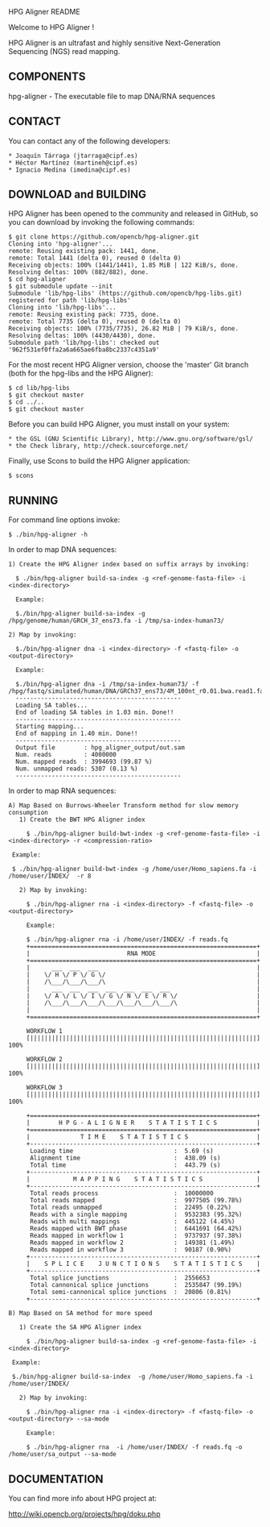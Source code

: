 HPG Aligner README

Welcome to HPG Aligner !

HPG Aligner is an ultrafast and highly sensitive Next-Generation Sequencing (NGS) read mapping.

COMPONENTS
----------

 hpg-aligner - The executable file to map DNA/RNA sequences


CONTACT
------- 
  You can contact any of the following developers:

    * Joaquín Tárraga (jtarraga@cipf.es)
    * Héctor Martínez (martineh@cipf.es)
    * Ignacio Medina (imedina@cipf.es)


DOWNLOAD and BUILDING
---------------------

  HPG Aligner has been opened to the community and released in GitHub, so you can download by invoking the following commands:

    $ git clone https://github.com/opencb/hpg-aligner.git
    Cloning into 'hpg-aligner'...
    remote: Reusing existing pack: 1441, done.
    remote: Total 1441 (delta 0), reused 0 (delta 0)
    Receiving objects: 100% (1441/1441), 1.85 MiB | 122 KiB/s, done.
    Resolving deltas: 100% (882/882), done.
    $ cd hpg-aligner
    $ git submodule update --init
    Submodule 'lib/hpg-libs' (https://github.com/opencb/hpg-libs.git) registered for path 'lib/hpg-libs'
    Cloning into 'lib/hpg-libs'...
    remote: Reusing existing pack: 7735, done.
    remote: Total 7735 (delta 0), reused 0 (delta 0)
    Receiving objects: 100% (7735/7735), 26.82 MiB | 79 KiB/s, done.
    Resolving deltas: 100% (4430/4430), done.
    Submodule path 'lib/hpg-libs': checked out '962f531ef0ffa2a6a665ae6fba8bc2337c4351a9'

  For the most recent HPG Aligner version, choose the 'master' Git branch (both for the hpg-libs and the HPG Aligner):

    $ cd lib/hpg-libs
    $ git checkout master
    $ cd ../..
    $ git checkout master


  Before you can build HPG Aligner, you must install on your system:

    * the GSL (GNU Scientific Library), http://www.gnu.org/software/gsl/
    * the Check library, http://check.sourceforge.net/

  Finally, use Scons to build the HPG Aligner application:

    $ scons


RUNNING
-------

  For command line options invoke:

    $ ./bin/hpg-aligner -h



  In order to map DNA sequences:

    1) Create the HPG Aligner index based on suffix arrays by invoking:

      $ ./bin/hpg-aligner build-sa-index -g <ref-genome-fasta-file> -i <index-directory>

      Example:

      $./bin/hpg-aligner build-sa-index -g /hpg/genome/human/GRCH_37_ens73.fa -i /tmp/sa-index-human73/ 

    2) Map by invoking:

      $./bin/hpg-aligner dna -i <index-directory> -f <fastq-file> -o <output-directory>

      Example:

      $./bin/hpg-aligner dna -i /tmp/sa-index-human73/ -f /hpg/fastq/simulated/human/DNA/GRCh37_ens73/4M_100nt_r0.01.bwa.read1.fastq 
      ----------------------------------------------
      Loading SA tables...
      End of loading SA tables in 1.03 min. Done!!
      ----------------------------------------------
      Starting mapping...
      End of mapping in 1.40 min. Done!!
      ----------------------------------------------
      Output file        : hpg_aligner_output/out.sam
      Num. reads         : 4000000
      Num. mapped reads  : 3994693 (99.87 %)
      Num. unmapped reads: 5307 (0.13 %)
      ----------------------------------------------


  In order to map RNA sequences:

    A) Map Based on Burrows-Wheeler Transform method for slow memory consumption
       1) Create the BWT HPG Aligner index

         $ ./bin/hpg-aligner build-bwt-index -g <ref-genome-fasta-file> -i <index-directory> -r <compression-ratio>
	 
	 Example:

	 $ ./bin/hpg-aligner build-bwt-index -g /home/user/Homo_sapiens.fa -i /home/user/INDEX/  -r 8

       2) Map by invoking:

         $ ./bin/hpg-aligner rna -i <index-directory> -f <fastq-file> -o <output-directory>

         Example:

         $ ./bin/hpg-aligner rna -i /home/user/INDEX/ -f reads.fq
         +===============================================================+
         |                           RNA MODE                            |
         +===============================================================+
         |      ___  ___  ___                                            |
         |    \/ H \/ P \/ G \/                                          |
      	 |    /\___/\___/\___/\                                          |
         |      ___  ___  ___  ___  ___  ___  ___                        |
         |    \/ A \/ L \/ I \/ G \/ N \/ E \/ R \/                      |
         |    /\___/\___/\___/\___/\___/\___/\___/\                      |
         |                                                               |
         +===============================================================+

         WORKFLOW 1
         [|||||||||||||||||||||||||||||||||||||||||||||||||||||||||||||||]  100%

         WORKFLOW 2
         [|||||||||||||||||||||||||||||||||||||||||||||||||||||||||||||||]  100%

         WORKFLOW 3
         [|||||||||||||||||||||||||||||||||||||||||||||||||||||||||||||||]  100%

         +===============================================================+
         |        H P G - A L I G N E R    S T A T I S T I C S           |
         +===============================================================+
         |              T I M E    S T A T I S T I C S                   |
         +---------------------------------------------------------------+
          Loading time                            :  5.69 (s)
          Alignment time                          :  438.09 (s)
          Total time                              :  443.79 (s)
         +---------------------------------------------------------------+
         |            M A P P I N G    S T A T I S T I C S               |
         +---------------------------------------------------------------+
          Total reads process                     :  10000000
          Total reads mapped                      :  9977505 (99.78%)
          Total reads unmapped                    :  22495 (0.22%)
          Reads with a single mapping             :  9532383 (95.32%)
          Reads with multi mappings               :  445122 (4.45%)
          Reads mapped with BWT phase             :  6441691 (64.42%)
          Reads mapped in workflow 1              :  9737937 (97.38%)
          Reads mapped in workflow 2              :  149381 (1.49%)
          Reads mapped in workflow 3              :  90187 (0.90%)
         +---------------------------------------------------------------+
         |    S P L I C E    J U N C T I O N S    S T A T I S T I C S    |
         +---------------------------------------------------------------+
          Total splice junctions                  :  2556653
          Total cannonical splice junctions       :  2535847 (99.19%)
          Total semi-cannonical splice junctions  :  20806 (0.81%)
         +---------------------------------------------------------------+

    B) Map Based on SA method for more speed

       1) Create the SA HPG Aligner index

         $ ./bin/hpg-aligner build-sa-index -g <ref-genome-fasta-file> -i <index-directory>
	 
	 Example:

	 $./bin/hpg-aligner build-sa-index  -g /home/user/Homo_sapiens.fa -i /home/user/INDEX/

       2) Map by invoking:

         $ ./bin/hpg-aligner rna -i <index-directory> -f <fastq-file> -o <output-directory> --sa-mode

         Example:

         $ ./bin/hpg-aligner rna  -i /home/user/INDEX/ -f reads.fq -o /home/user/sa_output --sa-mode
    

DOCUMENTATION
-------------


  You can find more info about HPG project at:

  http://wiki.opencb.org/projects/hpg/doku.php

